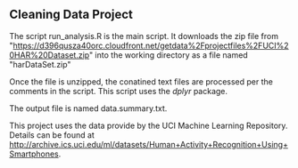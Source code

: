 Cleaning Data Project
---------------------
The script run_analysis.R is the main script.  It downloads the zip file from "https://d396qusza40orc.cloudfront.net/getdata%2Fprojectfiles%2FUCI%20HAR%20Dataset.zip" into the working directory as a file named "harDataSet.zip"

Once the file is unzipped, the conatined text files are processed per the comments in the script.  This script uses the _dplyr_ package.

The output file is named data.summary.txt.

This project uses the data provide by the UCI Machine Learning Repository.  Details can be found at http://archive.ics.uci.edu/ml/datasets/Human+Activity+Recognition+Using+Smartphones.